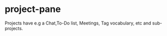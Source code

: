 # project-pane
Projects have e.g a Chat,To-Do list, Meetings, Tag vocabulary, etc  and  sub-projects.
